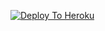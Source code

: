 [![Deploy To Heroku](https://www.herokucdn.com/deploy/button.svg)](https://heroku.com/deploy?template=https://github.com/Mohitag403/TXT-main)
                     

